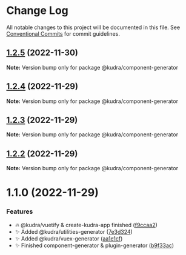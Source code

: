 # Change Log

All notable changes to this project will be documented in this file.
See [Conventional Commits](https://conventionalcommits.org) for commit guidelines.

## [1.2.5](https://github.com/KudraJs/framework/compare/v1.2.4...v1.2.5) (2022-11-30)

**Note:** Version bump only for package @kudra/component-generator

## [1.2.4](https://github.com/KudraJs/framework/compare/v1.2.3...v1.2.4) (2022-11-29)

**Note:** Version bump only for package @kudra/component-generator

## [1.2.3](https://github.com/KudraJs/framework/compare/v1.2.2...v1.2.3) (2022-11-29)

**Note:** Version bump only for package @kudra/component-generator

## [1.2.2](https://github.com/KudraJs/framework/compare/v1.2.1...v1.2.2) (2022-11-29)

**Note:** Version bump only for package @kudra/component-generator

# 1.1.0 (2022-11-29)

### Features

- :fire: @kudra/vuetify & create-kudra-app finished ([f9ccaa2](https://github.com/KudraJs/framework/commit/f9ccaa210d2c11152bc4fad25b543d570cac4f0c))
- :sparkles: Added @kudra/utilities-generator ([7e3d324](https://github.com/KudraJs/framework/commit/7e3d32444f0951a6d6867038a05b72b969ca1e32))
- :sparkles: Added @kudra/vuex-generator ([aa1e1cf](https://github.com/KudraJs/framework/commit/aa1e1cf4d5a66110a67aa618416aa9d16522b6d6))
- :sparkles: Finished component-generator & plugin-generator ([b9f33ac](https://github.com/KudraJs/framework/commit/b9f33ac92b9000f31168007c9923b5e9b247bdc8))
